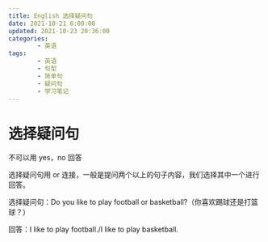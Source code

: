 ```yaml
---
title: English 选择疑问句
date: 2021-10-21 6:00:00
updated: 2021-10-23 20:36:00
categories:
        - 英语
tags:
        - 英语
        - 句型
        - 简单句
        - 疑问句
        - 学习笔记
---
```


# 选择疑问句

不可以用 yes，no 回答

选择疑问句用 or 连接，一般是提问两个以上的句子内容，我们选择其中一个进行回答。

选择疑问句：Do you like to play football or basketball?（你喜欢踢球还是打篮球？）

回答：I like to play football./I like to play basketball.
